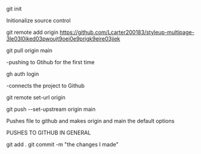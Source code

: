 git init

Initionalize source control

git remote add origin https://github.com/Lcarter200183/styleup-multipage-3le03l0iked03pwoujt9oei0e9prigk9eire03jiek





git pull origin main


-pushing to Gtihub for the first time

gh auth login

-connects the project to Github

git remote set-url origin

git push --set-upstream origin main

Pushes file to github and makes origin and main the default options

PUSHES TO GITHUB IN GENERAL

git add .
git commit -m "the changes I made"